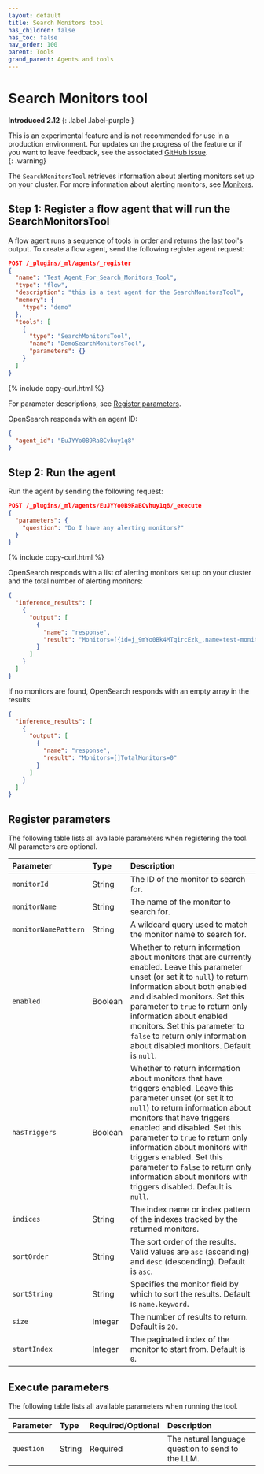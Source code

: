 ```yaml
---
layout: default
title: Search Monitors tool
has_children: false
has_toc: false
nav_order: 100
parent: Tools
grand_parent: Agents and tools
---
```


<!-- vale off -->
# Search Monitors tool
**Introduced 2.12**
{: .label .label-purple }
<!-- vale on -->

This is an experimental feature and is not recommended for use in a production environment. For updates on the progress of the feature or if you want to leave feedback, see the associated [GitHub issue](https://github.com/opensearch-project/ml-commons/issues/1161).    
{: .warning}

The `SearchMonitorsTool` retrieves information about alerting monitors set up on your cluster. For more information about alerting monitors, see [Monitors]({{site.url}}{{site.baseurl}}/observing-your-data/alerting/monitors/).

## Step 1: Register a flow agent that will run the SearchMonitorsTool

A flow agent runs a sequence of tools in order and returns the last tool's output. To create a flow agent, send the following register agent request:

```json
POST /_plugins/_ml/agents/_register
{
  "name": "Test_Agent_For_Search_Monitors_Tool",
  "type": "flow",
  "description": "this is a test agent for the SearchMonitorsTool",
  "memory": {
    "type": "demo"
  },
  "tools": [
    {
      "type": "SearchMonitorsTool",
      "name": "DemoSearchMonitorsTool",
      "parameters": {}
    }
  ]
}
```
{% include copy-curl.html %} 

For parameter descriptions, see [Register parameters](#register-parameters).

OpenSearch responds with an agent ID:

```json
{
  "agent_id": "EuJYYo0B9RaBCvhuy1q8"
}
```

## Step 2: Run the agent

Run the agent by sending the following request:

```json
POST /_plugins/_ml/agents/EuJYYo0B9RaBCvhuy1q8/_execute
{
  "parameters": {
    "question": "Do I have any alerting monitors?"
  }
}
```
{% include copy-curl.html %} 

OpenSearch responds with a list of alerting monitors set up on your cluster and the total number of alerting monitors:

```json
{
  "inference_results": [
    {
      "output": [
        {
          "name": "response",
          "result": "Monitors=[{id=j_9mYo0Bk4MTqircEzk_,name=test-monitor,type=query_level_monitor,enabled=true,enabledTime=1706752873144,lastUpdateTime=1706752873145}{id=ZuJnYo0B9RaBCvhuEVux,name=test-monitor-2,type=query_level_monitor,enabled=true,enabledTime=1706752938405,lastUpdateTime=1706752938405}]TotalMonitors=2"
        }
      ]
    }
  ]
}
```

If no monitors are found, OpenSearch responds with an empty array in the results:

```json
{
  "inference_results": [
    {
      "output": [
        {
          "name": "response",
          "result": "Monitors=[]TotalMonitors=0"
        }
      ]
    }
  ]
}
```

## Register parameters

The following table lists all available parameters when registering the tool. All parameters are optional.

Parameter	| Type | Description	
:--- | :--- | :---
`monitorId`	| String	| The ID of the monitor to search for.
`monitorName`	| String	| The name of the monitor to search for.
`monitorNamePattern`	| String | A wildcard query used to match the monitor name to search for.
`enabled` |	Boolean	| Whether to return information about monitors that are currently enabled. Leave this parameter unset (or set it to `null`) to return information about both enabled and disabled monitors. Set this parameter to `true` to return only information about enabled monitors. Set this parameter to `false` to return only information about disabled monitors. Default is `null`.
`hasTriggers` |	Boolean	| Whether to return information about monitors that have triggers enabled. Leave this parameter unset (or set it to `null`) to return information about monitors that have triggers enabled and disabled. Set this parameter to `true` to return only information about monitors with triggers enabled. Set this parameter to `false` to return only information about monitors with triggers disabled. Default is `null`.
`indices` | String	| The index name or index pattern of the indexes tracked by the returned monitors.
`sortOrder`| String | The sort order of the results. Valid values are `asc` (ascending) and `desc` (descending). Default is `asc`. 
`sortString`| String |	Specifies the monitor field by which to sort the results. Default is `name.keyword`.
`size`	| Integer |	The number of results to return. Default is `20`.
`startIndex`| Integer |	The paginated index of the monitor to start from. Default is `0`.

## Execute parameters

The following table lists all available parameters when running the tool.

Parameter	| Type | Required/Optional | Description	
:--- | :--- | :--- | :---
`question` | String | Required | The natural language question to send to the LLM. 
